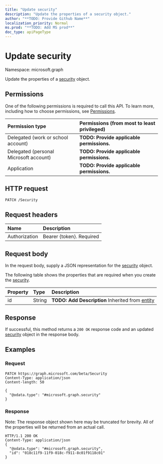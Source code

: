 ```yaml
---
title: "Update security"
description: "Update the properties of a security object."
author: "**TODO: Provide Github Name**"
localization_priority: Normal
ms.prod: "**TODO: Add MS prod**"
doc_type: apiPageType
---
```


# Update security

Namespace: microsoft.graph

Update the properties of a [security](../resources/security.md) object.

## Permissions
One of the following permissions is required to call this API. To learn more, including how to choose permissions, see [Permissions](/concepts/permissions-reference.md).

|Permission type|Permissions (from most to least privileged)|
|:---|:---|
|Delegated (work or school account)|**TODO: Provide applicable permissions.**|
|Delegated (personal Microsoft account)|**TODO: Provide applicable permissions.**|
|Application|**TODO: Provide applicable permissions.**|

## HTTP request
<!-- {
  "blockType": "ignored"
}
-->
``` http
PATCH /Security
```

## Request headers
|Name|Description|
|:---|:---|
|Authorization|Bearer {token}. Required|

## Request body
In the request body, supply a JSON representation for the [security](../resources/security.md) object.

The following table shows the properties that are required when you create the [security](../resources/security.md).

|Property|Type|Description|
|:---|:---|:---|
|id|String|**TODO: Add Description** Inherited from [entity](../resources/entity.md)|



## Response
If successful, this method returns a `200 OK` response code and an updated [security](../resources/security.md) object in the response body.

## Examples

### Request
<!-- {
  "blockType": "request",
  "name": "update_security"
}
-->
``` http
PATCH https://graph.microsoft.com/beta/Security
Content-Type: application/json
Content-length: 50

{
  "@odata.type": "#microsoft.graph.security"
}
```

### Response
Note: The response object shown here may be truncated for brevity. All of the properties will be returned from an actual call.
<!-- {
  "blockType": "response",
  "truncated": true
}
-->
``` http
HTTP/1.1 200 OK
Content-Type: application/json
{
  "@odata.type": "#microsoft.graph.security",
  "id": "018c11f9-11f9-018c-f911-8c01f9118c01"
}
```

